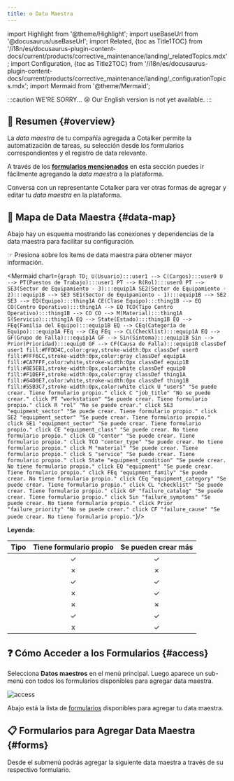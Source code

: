 ```yaml
---
title: ⚙️ Data Maestra
---
```


import Highlight from '@theme/Highlight';
import useBaseUrl from '@docusaurus/useBaseUrl'; 
import Related, {toc as Title1TOC} from '/i18n/es/docusaurus-plugin-content-docs/current/products/corrective_maintenance/landing/_relatedTopics.mdx'; 
import Configuration, {toc as Title2TOC} from '/i18n/es/docusaurus-plugin-content-docs/current/products/corrective_maintenance/landing/_configurationTopics.mdx'; 
import Mermaid from '@theme/Mermaid';

:::caution WE'RE SORRY... 😢
Our English version is not yet available.
:::

## 📌 Resumen {#overview}
La _data maestra_ de tu compañía agregada a Cotalker permite la automatización de tareas, su selección desde los formularios correspondientes y el registro de data relevante.

A través de los [**formularios mencionados**](#forms) en esta sección puedes ir fácilmente agregando la _data maestra_ a la plataforma.

Conversa con un representante Cotalker para ver otras formas de agregar y editar tu _data maestra_ en la plataforma.

## 📍 Mapa de Data Maestra {#data-map}
Abajo hay un esquema mostrando las conexiones y dependencias de la data maestra para facilitar su configuración.

<div className="align-center">

<span className="badge badge--warning">☞ Presiona sobre los ítems de data maestra para obtener mayor información.</span>

</div>

<Mermaid chart={`
    graph TD;
        U(Usuario):::user1 --> C(Cargos):::user0
        U --> PT(Puestos de Trabajo):::user1
        PT --> R(Rol):::user0
        PT --> SE3(Sector de Equipamiento - 3):::equip1A
        SE2(Sector de Equipamiento - 2):::equip1B --> SE3
        SE1(Sector de Equipamiento - 1):::equip1B --> SE2
        SE3 --> EQ(Equipo):::thing1A
        CE(Clase Equipo):::thing1B --> EQ
        CO(Centro Operativo):::thing1A --> EQ
        TCO(Tipo Centro Operativo):::thing1B --> CO
        CO --> M(Material):::thing1A
        S(Servicio):::thing1A
        EQ --> State(Estado):::thing1B
        EQ --> FEq(Familia del Equipo):::equip1B
        EQ --> CEq(Categoría de Equipo):::equip1A
        FEq --> CEq
        FEq --> CL(Checklist):::equip1A
        EQ --> GF(Grupo de Falla):::equip1A
        GF --> Sin(Síntoma):::equip1B
        Sin --> Prior(Prioridad):::equip0
        GF --> CF(Causa de Falla):::equip1B
        classDef user1 fill:#FFDD4C,color:gray,stroke-width:0px
        classDef user0 fill:#FFF6CC,stroke-width:0px,color:gray
        classDef equip1A fill:#CA7FFF,color:white,stroke-width:0px
        classDef equip1B fill:#8E5EB1,stroke-width:0px,color:white
        classDef equip0 fill:#F1DEFF,stroke-width:0px,color:gray
        classDef thing1A fill:#64D0E7,color:white,stroke-width:0px
        classDef thing1B fill:#55B3C7,stroke-width:0px,color:white
        click U "users" "Se puede crear. Tiene formulario propio."
        click C "job_title" "No se puede crear."
        click PT "workstation" "Se puede crear. Tiene formulario propio."
        click R "rol" "No se puede crear."
        click SE3 "equipment_sector" "Se puede crear. Tiene formulario propio."
        click SE2 "equipment_sector" "Se puede crear. Tiene formulario propio."
        click SE1 "equipment_sector" "Se puede crear. Tiene formulario propio."
        click CE "equipment_class" "Se puede crear. No tiene formulario propio."
        click CO "center" "Se puede crear. Tiene formulario propio."
        click TCO "center_type" "Se puede crear. No tiene formulario propio."
        click M "material" "Se puede crear. Tiene formulario propio."
        click S "service" "Se puede crear. Tiene formulario propio."
        click State "equipment_condition" "Se puede crear. No tiene formulario propio."
        click EQ "equipment" "Se puede crear. Tiene formulario propio."
        click FEq "equipment_family" "Se puede crear. No tiene formulario propio."
        click CEq "equipment_category" "Se puede crear. Tiene formulario propio."
        click CL "checklist" "Se puede crear. Tiene formulario propio."
        click GF "failure_catalog" "Se puede crear. Tiene formulario propio."
        click Sin "failure_symptoms" "Se puede crear. No tiene formulario propio."
        click Prior "failure_priority" "No se puede crear."
        click CF "failure_cause" "Se puede crear. No tiene formulario propio."
`}/>

<div className="align-center">

**Leyenda:**

Tipo | Tiene formulario propio | Se pueden crear más
:---: | :---: | :---:
<Highlight text="Relacionado con Usuarios" color="#FFDD4C" textcolor="gray"/> | ✓ | ✓ 
<Highlight text="Relacionado con Usuarios" color="#FFF6CC" textcolor="gray"/> | ✗ | ✗ 
<Highlight text="Relacionado con Equipos" color="#CA7FFF" textcolor="white"/> | ✓ | ✓
<Highlight text="Relacionado con Equipos" color="#8E5EB1" textcolor="white"/> | ✗ | ✓
<Highlight text="Relacionado con Equipos" color="#F1DEFF" textcolor="gray"/> | ✗ | ✗
<Highlight text="Relacionado con Activos" color="#64D0E7" textcolor="white"/> | ✓ | ✓
<Highlight text="Relacionado con Activos" color="#55B3C7" textcolor="white"/> | x | ✓


</div>


## ❓ Cómo Acceder a los Formularios {#access}
Selecciona **Datos maestros** en el menú principal. Luego aparece un sub-menú con todos los formularios disponibles para agregar data maestra.

<div className="margin-left--lg img_sizing">

![access](/img/productos_es/product_master_data_00.png)

</div>

Abajo está la lista de [formularios](#forms) disponibles para agregar tu data maestra.

## 📋 Formularios para Agregar Data Maestra {#forms}
Desde el submenú podrás agregar la siguiente data maestra a través de su respectivo formulario.

<Configuration/>